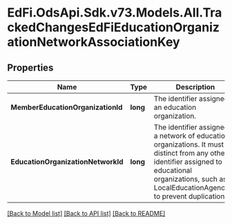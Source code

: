 # EdFi.OdsApi.Sdk.v73.Models.All.TrackedChangesEdFiEducationOrganizationNetworkAssociationKey

## Properties

Name | Type | Description | Notes
------------ | ------------- | ------------- | -------------
**MemberEducationOrganizationId** | **long** | The identifier assigned to an education organization. | [optional] 
**EducationOrganizationNetworkId** | **long** | The identifier assigned to a network of education organizations. It must be distinct from any other identifier assigned to educational organizations, such as a LocalEducationAgencyId, to prevent duplication. | [optional] 

[[Back to Model list]](../../README.md#documentation-for-models) [[Back to API list]](../../README.md#documentation-for-api-endpoints) [[Back to README]](../../README.md)

